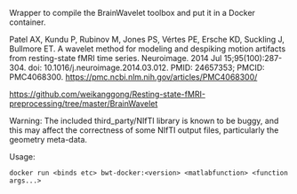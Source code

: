 Wrapper to compile the BrainWavelet toolbox and put it in a Docker container.

Patel AX, Kundu P, Rubinov M, Jones PS, Vértes PE, Ersche KD, Suckling J, Bullmore ET. 
A wavelet method for modeling and despiking motion artifacts from resting-state fMRI 
time series. Neuroimage. 2014 Jul 15;95(100):287-304. doi: 10.1016/j.neuroimage.2014.03.012. 
PMID: 24657353; PMCID: PMC4068300.
https://pmc.ncbi.nlm.nih.gov/articles/PMC4068300/

https://github.com/weikanggong/Resting-state-fMRI-preprocessing/tree/master/BrainWavelet

Warning: The included third_party/NIfTI library is known to be buggy, and this may affect
the correctness of some NIfTI output files, particularly the geometry meta-data.


Usage:

    docker run <binds etc> bwt-docker:<version> <matlabfunction> <function args...>
